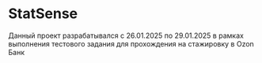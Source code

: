 # StatSense
Данный проект разрабатывался с 26.01.2025 по 29.01.2025 в рамках
выполнения тестового задания для прохождения на стажировку в Ozon Банк
